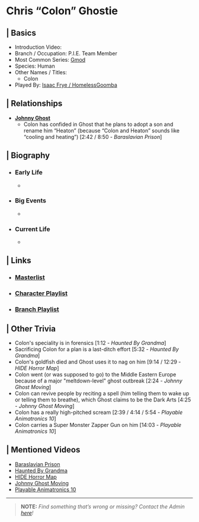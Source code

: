 # Chris “Colon” Ghostie  


## | Basics  
- Introduction Video: []()  
- Branch / Occupation: P.I.E. Team Member  
- Most Common Series: [Gmod](6.Series/Gmod.html)  
- Species: Human  
- Other Names / Titles:   
  - Colon  
- Played By: [Isaac Frye / HomelessGoomba](3.Siblings/3.4.Isaac-Frye-HomelessGoomba.html)  


## | Relationships  
- [**Johnny Ghost**](5.Characters/Johnny_Ghost.html)  
  - Colon has confided in Ghost that he plans to adopt a son and rename him “Heaton” \(because “Colon and Heaton” sounds like “cooling and heating”) \[2:42 / 8:50 - *Baraslavian Prison*]


## | Biography  
- ### Early Life  
  -   
- ### Big Events  
  -   
- ### Current Life  
  -   

 
## | Links  
- ### [Masterlist]()  
- ### [Character Playlist]()  
- ### [Branch Playlist]()  


## | Other Trivia  
- Colon's speciality is in forensics \[1:12 - *Haunted By Grandma*]
- Sacrificing Colon for a plan is a last-ditch effort \[5:32 - *Haunted By Grandma*]
- Colon's goldfish died and Ghost uses it to nag on him \[9:14 / 12:29 - *HIDE Horror Map*]
- Colon went \(or was supposed to go) to the Middle Eastern Europe because of a major "meltdown-level" ghost outbreak \[2:24 - *Johnny Ghost Moving*]
- Colon can revive people by reciting a spell \(him telling them to wake up or telling them to breathe), which Ghost claims to be the Dark Arts \[4:25 - *Johnny Ghost Moving*]
- Colon has a really high-pitched scream \[2:39 / 4:14 / 5:54 - *Playable Animatronics 10*]
- Colon carries a Super Monster Zapper Gun on him \[14:03 - *Playable Animatronics 10*]

## | Mentioned Videos
- [Baraslavian Prison](https://youtu.be/acQ_AEIHW-M)
- [Haunted By Grandma](https://youtu.be/yMRGseByyCU)
- [HIDE Horror Map](https://youtu.be/XV7ZJMx2_tQ)
- [Johnny Ghost Moving](https://youtu.be/hf04_xQdqfQ)
- [Playable Animatronics 10](https://youtu.be/2qdDjiasqEc)

----

> **NOTE:** *Find something that’s wrong or missing? Contact the Admin [here](./chapter_2.md)!*